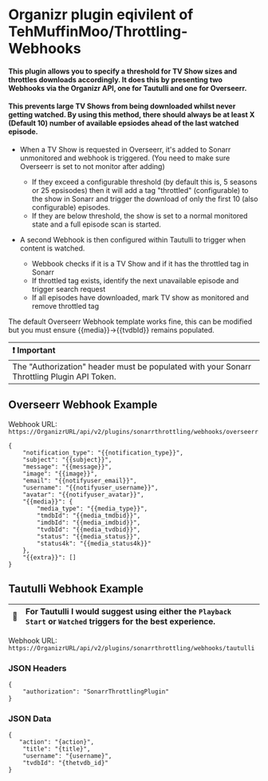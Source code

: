 # Organizr plugin eqivilent of TehMuffinMoo/Throttling-Webhooks

#### This plugin allows you to specify a threshold for TV Show sizes and throttles downloads accordingly. It does this by presenting two Webhooks via the Organizr API, one for Tautulli and one for Overseerr.
#### This prevents large TV Shows from being downloaded whilst never getting watched. By using this method, there should always be at least X (Default 10) number of available epsiodes ahead of the last watched episode.
- When a TV Show is requested in Overseerr, it's added to Sonarr unmonitored and webhook is triggered. (You need to make sure Overseerr is set to not monitor after adding)
  - If they exceed a configurable threshold (by default this is, 5 seasons or 25 epsisodes) then it will add a tag "throttled" (configurable) to the show in Sonarr and trigger the download of only the first 10 (also configurable) episodes.
   - If they are below threshold, the show is set to a normal monitored state and a full episode scan is started.
  
- A second Webhook is then configured within Tautulli to trigger when content is watched.
  - Webbook checks if it is a TV Show and if it has the throttled tag in Sonarr
  - If throttled tag exists, identify the next unavailable episode and trigger search request
  - If all episodes have downloaded, mark TV show as monitored and remove throttled tag


The default Overseerr Webhook template works fine, this can be modified but you must ensure {{media}}->{{tvdbId}} remains populated.

| :exclamation: Important                                                          |
|:---------------------------------------------------------------------------|
| The "Authorization" header must be populated with your Sonarr Throttling Plugin API Token. |


## Overseerr Webhook Example
Webhook URL: `https://OrganizrURL/api/v2/plugins/sonarrthrottling/webhooks/overseerr`

```
{
    "notification_type": "{{notification_type}}",
    "subject": "{{subject}}",
    "message": "{{message}}",
    "image": "{{image}}",
    "email": "{{notifyuser_email}}",
    "username": "{{notifyuser_username}}",
    "avatar": "{{notifyuser_avatar}}",
    "{{media}}": {
        "media_type": "{{media_type}}",
        "tmdbId": "{{media_tmdbid}}",
        "imdbId": "{{media_imdbid}}",
        "tvdbId": "{{media_tvdbid}}",
        "status": "{{media_status}}",
        "status4k": "{{media_status4k}}"
    },
    "{{extra}}": []
}
```

## Tautulli Webhook Example
| :memo:        | For Tautulli I would suggest using either the `Playback Start` or `Watched` triggers for the best experience. |
|---------------|:--------------------------------------------------------------------------------------------------------------|

Webhook URL: `https://OrganizrURL/api/v2/plugins/sonarrthrottling/webhooks/tautulli`

### JSON Headers
```
{
	"authorization": "SonarrThrottlingPlugin"
}
```

### JSON Data
```
{
   "action": "{action}",
    "title": "{title}",
    "username": "{username}",
    "tvdbId": "{thetvdb_id}"
}
```